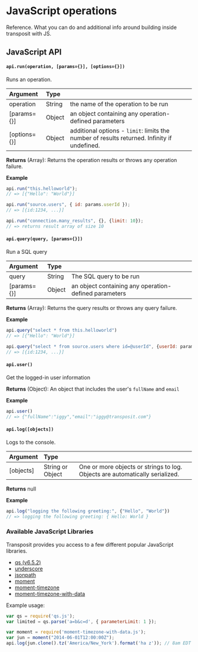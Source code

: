 # JavaScript operations

Reference. What you can do and additional info around building inside transposit with JS.





## JavaScript API

#### `api.run(operation, [params={}], [options={}])`

Runs an operation.

| Argument | Type |  |
| :--- | :--- | :--- |
| operation | String | the name of the operation to be run |
| \[params={}\] | Object | an object containing any operation-defined parameters |
| \[options={}\] | Object | additional options - `limit`: limits the number of results returned. Infinity if undefined. |

**Returns** \(Array\): Returns the operation results or throws any operation failure.

**Example**

```javascript
api.run("this.helloworld");
// => [{"Hello": "World"}]

api.run("source.users", { id: params.userId });
// => [{id:1234, ...}]

api.run("connection.many_results", {}, {limit: 10});
// => returns result array of size 10
```

#### `api.query(query, [params={}])`

Run a SQL query

| Argument | Type |  |
| :--- | :--- | :--- |
| query | String | The SQL query to be run |
| \[params={}\] | Object | an object containing any operation-defined parameters |

**Returns** \(Array\): Returns the query results or throws any query failure.

**Example**

```javascript
api.query("select * from this.helloworld")
// => [{"Hello": "World"}]

api.query("select * from source.users where id=@userId", {userId: params.userId});
// => [{id:1234, ...}]
```

#### `api.user()`

Get the logged-in user information

**Returns** \(Object\): An object that includes the user's `fullName` and `email`

**Example**

```javascript
api.user()
// => {"fullName":"iggy","email":"iggy@transposit.com"}
```

#### `api.log([objects])`

Logs to the console.

| Argument | Type |  |
| :--- | :--- | :--- |
| \[objects\] | String or Object | One or more objects or strings to log. Objects are automatically serialized. |

**Returns** null

**Example**

```javascript
api.log("logging the following greeting:", {"Hello", "World"})
// => logging the following greeting: { Hello: World }
```

### Available JavaScript Libraries

Transposit provides you access to a few different popular JavaScript libraries.

* [qs \(v6.5.2\)](https://github.com/ljharb/qs)
* [underscore](https://underscorejs.org/)
* [jsonpath](https://github.com/dchester/jsonpath)
* [moment](https://momentjs.com/timezone/)
* [moment-timezone](https://momentjs.com/timezone/)
* [moment-timezone-with-data](https://momentjs.com/timezone/)

Example usage:

```javascript
var qs = require('qs.js');
var limited = qs.parse('a=b&c=d', { parameterLimit: 1 });
```

```javascript
var moment = require('moment-timezone-with-data.js');
var jun = moment("2014-06-01T12:00:00Z");
api.log(jun.clone().tz('America/New_York').format('ha z')); // 8am EDT
```

